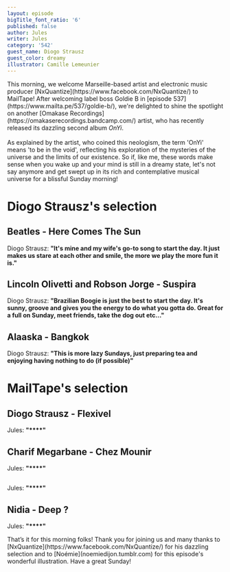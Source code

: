 ```yaml
---
layout: episode
bigTitle_font_ratio: '6'
published: false
author: Jules
writer: Jules
category: '542'
guest_name: Diogo Strausz
guest_color: dreamy
illustrator: Camille Lemeunier
---
```

<p id="introduction">
	This morning, we welcome Marseille-based artist and electronic music producer [NxQuantize](https://www.facebook.com/NxQuantize/) to MailTape! After welcoming label boss Goldie B in [episode 537](https://www.mailta.pe/537/goldie-b/), we're delighted to shine the spotlight on another [Omakase Recordings](https://omakaserecordings.bandcamp.com/) artist, who has recently released its dazzling second album <i>OnYi</i>.
<br><br>
As explained by the artist, who coined this neologism, the term 'OnYi' means 'to be in the void', reflecting his exploration of the mysteries of the universe and the limits of our existence. So if, like me, these words make sense when you wake up and your mind is still in a dreamy state, let's not say anymore and get swept up in its rich and contemplative musical universe for a blissful Sunday morning!
</p>

# Diogo Strausz's selection

## Beatles - Here Comes The Sun

Diogo Strausz: **"**It's mine and my wife's go-to song to start the day. It just makes us stare at each other and smile, the more we play the more fun it is.**"**

## Lincoln Olivetti and Robson Jorge - Suspira

Diogo Strausz: **"**Brazilian Boogie is just the best to start the day. It's sunny, groove and gives you the energy to do what you gotta do. Great for a full on Sunday, meet friends, take the dog out etc…**"**

## Alaaska - Bangkok

Diogo Strausz: **"**This is more lazy Sundays, just preparing tea and enjoying having nothing to do (if possible)**"**

# MailTape's selection

## Diogo Strausz - Flexivel

Jules: **"****"**

## Charif Megarbane - Chez Mounir

Jules: **"****"**

## 

Jules: **"****"**

## Nidia - Deep ?

Jules: **"****"**

<p id="outroduction">That’s it for this morning folks! Thank you for joining us and many thanks to [NxQuantize](https://www.facebook.com/NxQuantize/) for his dazzling selection and to [Noémie](noemiedijon.tumblr.com) for this episode's wonderful illustration. Have a great Sunday!</p>
